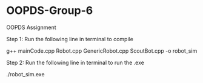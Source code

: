 # OOPDS-Group-6
OOPDS Assignment

Step 1: Run the following line in terminal to compile

g++ mainCode.cpp Robot.cpp GenericRobot.cpp ScoutBot.cpp -o robot_sim

Step 2: Run the following line in terminal to run the .exe

./robot_sim.exe